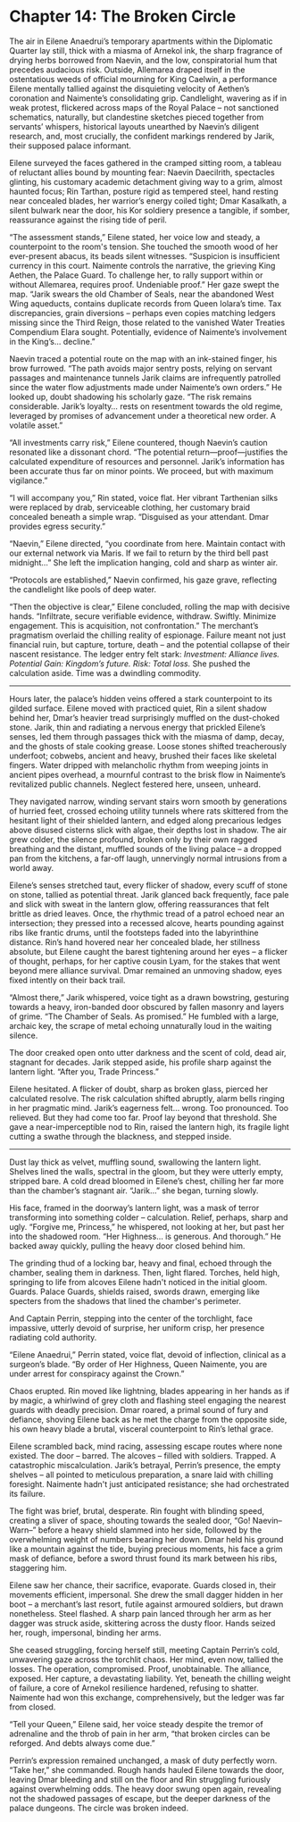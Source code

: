 # Chapter 14: The Broken Circle

The air in Eilene Anaedrui’s temporary apartments within the Diplomatic Quarter lay still, thick with a miasma of Arnekol ink, the sharp fragrance of drying herbs borrowed from Naevin, and the low, conspiratorial hum that precedes audacious risk. Outside, Allemarea draped itself in the ostentatious weeds of official mourning for King Caelwin, a performance Eilene mentally tallied against the disquieting velocity of Aethen’s coronation and Naimente’s consolidating grip. Candlelight, wavering as if in weak protest, flickered across maps of the Royal Palace – not sanctioned schematics, naturally, but clandestine sketches pieced together from servants’ whispers, historical layouts unearthed by Naevin’s diligent research, and, most crucially, the confident markings rendered by Jarik, their supposed palace informant.

Eilene surveyed the faces gathered in the cramped sitting room, a tableau of reluctant allies bound by mounting fear: Naevin Daecilrith, spectacles glinting, his customary academic detachment giving way to a grim, almost haunted focus; Rin Tarthan, posture rigid as tempered steel, hand resting near concealed blades, her warrior’s energy coiled tight; Dmar Kasalkath, a silent bulwark near the door, his Kor soldiery presence a tangible, if somber, reassurance against the rising tide of peril.

“The assessment stands,” Eilene stated, her voice low and steady, a counterpoint to the room's tension. She touched the smooth wood of her ever-present abacus, its beads silent witnesses. “Suspicion is insufficient currency in this court. Naimente controls the narrative, the grieving King Aethen, the Palace Guard. To challenge her, to rally support within or without Allemarea, requires proof. Undeniable proof.” Her gaze swept the map. “Jarik swears the old Chamber of Seals, near the abandoned West Wing aqueducts, contains duplicate records from Queen Iolara’s time. Tax discrepancies, grain diversions – perhaps even copies matching ledgers missing since the Third Reign, those related to the vanished Water Treaties Compendium Elara sought. Potentially, evidence of Naimente’s involvement in the King’s… decline.”

Naevin traced a potential route on the map with an ink-stained finger, his brow furrowed. “The path avoids major sentry posts, relying on servant passages and maintenance tunnels Jarik claims are infrequently patrolled since the water flow adjustments made under Naimente’s own orders.” He looked up, doubt shadowing his scholarly gaze. “The risk remains considerable. Jarik’s loyalty… rests on resentment towards the old regime, leveraged by promises of advancement under a theoretical new order. A volatile asset.”

“All investments carry risk,” Eilene countered, though Naevin’s caution resonated like a dissonant chord. “The potential return—proof—justifies the calculated expenditure of resources and personnel. Jarik’s information has been accurate thus far on minor points. We proceed, but with maximum vigilance.”

“I will accompany you,” Rin stated, voice flat. Her vibrant Tarthenian silks were replaced by drab, serviceable clothing, her customary braid concealed beneath a simple wrap. “Disguised as your attendant. Dmar provides egress security.”

“Naevin,” Eilene directed, “you coordinate from here. Maintain contact with our external network via Maris. If we fail to return by the third bell past midnight…” She left the implication hanging, cold and sharp as winter air.

“Protocols are established,” Naevin confirmed, his gaze grave, reflecting the candlelight like pools of deep water.

“Then the objective is clear,” Eilene concluded, rolling the map with decisive hands. “Infiltrate, secure verifiable evidence, withdraw. Swiftly. Minimize engagement. This is acquisition, not confrontation.” The merchant’s pragmatism overlaid the chilling reality of espionage. Failure meant not just financial ruin, but capture, torture, death – and the potential collapse of their nascent resistance. The ledger entry felt stark: *Investment: Alliance lives. Potential Gain: Kingdom’s future. Risk: Total loss.* She pushed the calculation aside. Time was a dwindling commodity.

***

Hours later, the palace’s hidden veins offered a stark counterpoint to its gilded surface. Eilene moved with practiced quiet, Rin a silent shadow behind her, Dmar’s heavier tread surprisingly muffled on the dust-choked stone. Jarik, thin and radiating a nervous energy that prickled Eilene’s senses, led them through passages thick with the miasma of damp, decay, and the ghosts of stale cooking grease. Loose stones shifted treacherously underfoot; cobwebs, ancient and heavy, brushed their faces like skeletal fingers. Water dripped with melancholic rhythm from weeping joints in ancient pipes overhead, a mournful contrast to the brisk flow in Naimente’s revitalized public channels. Neglect festered here, unseen, unheard.

They navigated narrow, winding servant stairs worn smooth by generations of hurried feet, crossed echoing utility tunnels where rats skittered from the hesitant light of their shielded lantern, and edged along precarious ledges above disused cisterns slick with algae, their depths lost in shadow. The air grew colder, the silence profound, broken only by their own ragged breathing and the distant, muffled sounds of the living palace – a dropped pan from the kitchens, a far-off laugh, unnervingly normal intrusions from a world away.

Eilene’s senses stretched taut, every flicker of shadow, every scuff of stone on stone, tallied as potential threat. Jarik glanced back frequently, face pale and slick with sweat in the lantern glow, offering reassurances that felt brittle as dried leaves. Once, the rhythmic tread of a patrol echoed near an intersection; they pressed into a recessed alcove, hearts pounding against ribs like frantic drums, until the footsteps faded into the labyrinthine distance. Rin’s hand hovered near her concealed blade, her stillness absolute, but Eilene caught the barest tightening around her eyes – a flicker of thought, perhaps, for her captive cousin Lyam, for the stakes that went beyond mere alliance survival. Dmar remained an unmoving shadow, eyes fixed intently on their back trail.

“Almost there,” Jarik whispered, voice tight as a drawn bowstring, gesturing towards a heavy, iron-banded door obscured by fallen masonry and layers of grime. “The Chamber of Seals. As promised.” He fumbled with a large, archaic key, the scrape of metal echoing unnaturally loud in the waiting silence.

The door creaked open onto utter darkness and the scent of cold, dead air, stagnant for decades. Jarik stepped aside, his profile sharp against the lantern light. “After you, Trade Princess.”

Eilene hesitated. A flicker of doubt, sharp as broken glass, pierced her calculated resolve. The risk calculation shifted abruptly, alarm bells ringing in her pragmatic mind. Jarik’s eagerness felt… wrong. Too pronounced. Too relieved. But they had come too far. Proof lay beyond that threshold. She gave a near-imperceptible nod to Rin, raised the lantern high, its fragile light cutting a swathe through the blackness, and stepped inside.

***

Dust lay thick as velvet, muffling sound, swallowing the lantern light. Shelves lined the walls, spectral in the gloom, but they were utterly empty, stripped bare. A cold dread bloomed in Eilene’s chest, chilling her far more than the chamber’s stagnant air. “Jarik…” she began, turning slowly.

His face, framed in the doorway’s lantern light, was a mask of terror transforming into something colder – calculation. Relief, perhaps, sharp and ugly. “Forgive me, Princess,” he whispered, not looking at her, but past her into the shadowed room. “Her Highness… is generous. And thorough.” He backed away quickly, pulling the heavy door closed behind him.

The grinding thud of a locking bar, heavy and final, echoed through the chamber, sealing them in darkness. Then, light flared. Torches, held high, springing to life from alcoves Eilene hadn't noticed in the initial gloom. Guards. Palace Guards, shields raised, swords drawn, emerging like specters from the shadows that lined the chamber's perimeter.

And Captain Perrin, stepping into the center of the torchlight, face impassive, utterly devoid of surprise, her uniform crisp, her presence radiating cold authority.

“Eilene Anaedrui,” Perrin stated, voice flat, devoid of inflection, clinical as a surgeon’s blade. “By order of Her Highness, Queen Naimente, you are under arrest for conspiracy against the Crown.”

Chaos erupted. Rin moved like lightning, blades appearing in her hands as if by magic, a whirlwind of grey cloth and flashing steel engaging the nearest guards with deadly precision. Dmar roared, a primal sound of fury and defiance, shoving Eilene back as he met the charge from the opposite side, his own heavy blade a brutal, visceral counterpoint to Rin’s lethal grace.

Eilene scrambled back, mind racing, assessing escape routes where none existed. The door – barred. The alcoves – filled with soldiers. Trapped. A catastrophic miscalculation. Jarik’s betrayal, Perrin’s presence, the empty shelves – all pointed to meticulous preparation, a snare laid with chilling foresight. Naimente hadn't just anticipated resistance; she had orchestrated its failure.

The fight was brief, brutal, desperate. Rin fought with blinding speed, creating a sliver of space, shouting towards the sealed door, “Go! Naevin– Warn–” before a heavy shield slammed into her side, followed by the overwhelming weight of numbers bearing her down. Dmar held his ground like a mountain against the tide, buying precious moments, his face a grim mask of defiance, before a sword thrust found its mark between his ribs, staggering him.

Eilene saw her chance, their sacrifice, evaporate. Guards closed in, their movements efficient, impersonal. She drew the small dagger hidden in her boot – a merchant’s last resort, futile against armoured soldiers, but drawn nonetheless. Steel flashed. A sharp pain lanced through her arm as her dagger was struck aside, skittering across the dusty floor. Hands seized her, rough, impersonal, binding her arms.

She ceased struggling, forcing herself still, meeting Captain Perrin’s cold, unwavering gaze across the torchlit chaos. Her mind, even now, tallied the losses. The operation, compromised. Proof, unobtainable. The alliance, exposed. Her capture, a devastating liability. Yet, beneath the chilling weight of failure, a core of Arnekol resilience hardened, refusing to shatter. Naimente had won this exchange, comprehensively, but the ledger was far from closed.

“Tell your Queen,” Eilene said, her voice steady despite the tremor of adrenaline and the throb of pain in her arm, “that broken circles can be reforged. And debts always come due.”

Perrin’s expression remained unchanged, a mask of duty perfectly worn. “Take her,” she commanded. Rough hands hauled Eilene towards the door, leaving Dmar bleeding and still on the floor and Rin struggling furiously against overwhelming odds. The heavy door swung open again, revealing not the shadowed passages of escape, but the deeper darkness of the palace dungeons. The circle was broken indeed.
